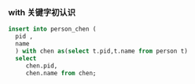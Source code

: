 

### with 关键字初认识

```sql
insert into person_chen (
  pid ,
  name 
  ) with chen as(select t.pid,t.name from person t)
  select 
     chen.pid,
     chen.name from chen;
```

